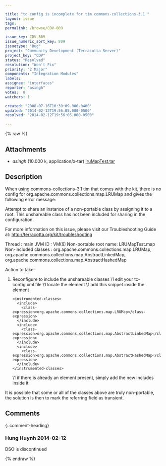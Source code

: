 ```yaml
---

title: "tc config is incomplete for tim commons-collections-3.1 "
layout: issue
tags: 
permalink: /browse/CDV-809

issue_key: CDV-809
issue_numeric_sort_key: 809
issuetype: "Bug"
project: "Community Development (Terracotta Server)"
project_key: "CDV"
status: "Resolved"
resolution: "Won't Fix"
priority: "2 Major"
components: "Integration Modules"
labels: 
assignee: "interfaces"
reporter: "asingh"
votes:  0
watchers: 1

created: "2008-07-16T10:30:09.000-0400"
updated: "2014-02-12T19:56:05.000-0500"
resolved: "2014-02-12T19:56:05.000-0500"

---
```




{% raw %}


## Attachments
  
* <em>asingh</em> (10.000 k, application/x-tar) [lruMapTest.tar](/attachments/CDV/CDV-809/lruMapTest.tar)
  



## Description

<div markdown="1" class="description">

When using commons-collections-3.1 tim that comes with the kit, there is no config for org.apache.commons.collections.map.LRUMap and gives the following error message:

Attempt to share an instance of a non-portable class by assigning it to a root. This unshareable
class has not been included for sharing in the configuration.

For more information on this issue, please visit our Troubleshooting Guide at:
http://terracotta.org/kit/troubleshooting

Thread                : main
JVM ID                : VM(6)
Non-portable root name: LRUMapTest.map
Non-included classes  : org.apache.commons.collections.map.LRUMap, org.apache.commons.collections.map.AbstractLinkedMap, org.apache.commons.collections.map.AbstractHashedMap

Action to take:

1) Reconfigure to include the unshareable classes
   \1 edit your tc-config.xml file
   \1 locate the <dso> element
   \1 add this snippet inside the <dso> element

       <instrumented-classes>
         <include>
           <class-expression>org.apache.commons.collections.map.LRUMap</class-expression>
         </include>
         <include>
           <class-expression>org.apache.commons.collections.map.AbstractLinkedMap</class-expression>
         </include>
         <include>
           <class-expression>org.apache.commons.collections.map.AbstractHashedMap</class-expression>
         </include>
       </instrumented-classes>

   \1 if there is already an <instrumented-classes> element present, simply add
     the new includes inside it

It is possible that some or all of the classes above are truly non-portable, the solution
is then to mark the referring field as transient.


</div>

## Comments


{:.comment-heading}
### **Hung Huynh** <span class="date">2014-02-12</span>

<div markdown="1" class="comment">

DSO is discontinued

</div>



{% endraw %}
